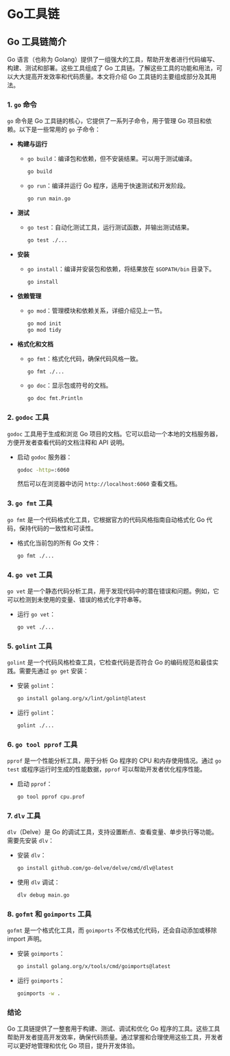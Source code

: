 # Go工具链
## Go 工具链简介

Go 语言（也称为 Golang）提供了一组强大的工具，帮助开发者进行代码编写、构建、测试和部署。这些工具组成了 Go 工具链。了解这些工具的功能和用法，可以大大提高开发效率和代码质量。本文将介绍 Go 工具链的主要组成部分及其用法。

### 1. `go` 命令

`go` 命令是 Go 工具链的核心，它提供了一系列子命令，用于管理 Go 项目和依赖。以下是一些常用的 `go` 子命令：

- **构建与运行**

  - `go build`：编译包和依赖，但不安装结果。可以用于测试编译。

    ```sh
    go build
    ```

  - `go run`：编译并运行 Go 程序，适用于快速测试和开发阶段。

    ```sh
    go run main.go
    ```

- **测试**

  - `go test`：自动化测试工具，运行测试函数，并输出测试结果。

    ```sh
    go test ./...
    ```

- **安装**

  - `go install`：编译并安装包和依赖，将结果放在 `$GOPATH/bin` 目录下。

    ```sh
    go install
    ```

- **依赖管理**

  - `go mod`：管理模块和依赖关系，详细介绍见上一节。

    ```sh
    go mod init
    go mod tidy
    ```

- **格式化和文档**

  - `go fmt`：格式化代码，确保代码风格一致。

    ```sh
    go fmt ./...
    ```

  - `go doc`：显示包或符号的文档。

    ```sh
    go doc fmt.Println
    ```

### 2. `godoc` 工具

`godoc` 工具用于生成和浏览 Go 项目的文档。它可以启动一个本地的文档服务器，方便开发者查看代码的文档注释和 API 说明。

- 启动 `godoc` 服务器：

  ```sh
  godoc -http=:6060
  ```

  然后可以在浏览器中访问 `http://localhost:6060` 查看文档。

### 3. `go fmt` 工具

`go fmt` 是一个代码格式化工具，它根据官方的代码风格指南自动格式化 Go 代码，保持代码的一致性和可读性。

- 格式化当前包的所有 Go 文件：

  ```sh
  go fmt ./...
  ```

### 4. `go vet` 工具

`go vet` 是一个静态代码分析工具，用于发现代码中的潜在错误和问题。例如，它可以检测到未使用的变量、错误的格式化字符串等。

- 运行 `go vet`：

  ```sh
  go vet ./...
  ```

### 5. `golint` 工具

`golint` 是一个代码风格检查工具，它检查代码是否符合 Go 的编码规范和最佳实践。需要先通过 `go get` 安装：

- 安装 `golint`：

  ```sh
  go install golang.org/x/lint/golint@latest
  ```

- 运行 `golint`：

  ```sh
  golint ./...
  ```

### 6. `go tool pprof` 工具

`pprof` 是一个性能分析工具，用于分析 Go 程序的 CPU 和内存使用情况。通过 `go test` 或程序运行时生成的性能数据，`pprof` 可以帮助开发者优化程序性能。

- 启动 `pprof`：

  ```sh
  go tool pprof cpu.prof
  ```

### 7. `dlv` 工具

`dlv`（Delve）是 Go 的调试工具，支持设置断点、查看变量、单步执行等功能。需要先安装 `dlv`：

- 安装 `dlv`：

  ```sh
  go install github.com/go-delve/delve/cmd/dlv@latest
  ```

- 使用 `dlv` 调试：

  ```sh
  dlv debug main.go
  ```

### 8. `gofmt` 和 `goimports` 工具

`gofmt` 是一个格式化工具，而 `goimports` 不仅格式化代码，还会自动添加或移除 import 声明。

- 安装 `goimports`：

  ```sh
  go install golang.org/x/tools/cmd/goimports@latest
  ```

- 运行 `goimports`：

  ```sh
  goimports -w .
  ```

### 结论

Go 工具链提供了一整套用于构建、测试、调试和优化 Go 程序的工具。这些工具帮助开发者提高开发效率，确保代码质量。通过掌握和合理使用这些工具，开发者可以更好地管理和优化 Go 项目，提升开发体验。